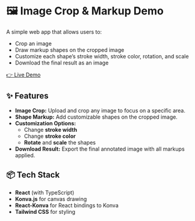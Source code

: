 # 🖼️ Image Crop & Markup Demo

A simple web app that allows users to:

- Crop an image  
- Draw markup shapes on the cropped image  
- Customize each shape’s stroke width, stroke color, rotation, and scale  
- Download the final result as an image

[👉 Live Demo](https://drive.google.com/file/d/1z5IDmk5OxW1AJtkjEFKi2D3MVz9GkJZW/view?usp=sharing)

## ✨ Features

- **Image Crop:** Upload and crop any image to focus on a specific area.
- **Shape Markup:** Add customizable shapes on the cropped image.
- **Customization Options:**
  - Change **stroke width**
  - Change **stroke color**
  - **Rotate** and **scale** the shapes
- **Download Result:** Export the final annotated image with all markups applied.

## 📦 Tech Stack

- **React** (with TypeScript)
- **Konva.js** for canvas drawing
- **React-Konva** for React bindings to Konva
- **Tailwind CSS** for styling

